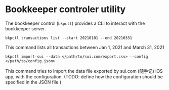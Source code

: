# Bookkeeper controler utility

The bookkeeper control (`bkpctl`) provides a CLI to interact with the bookkeeper
server.

```
bkpctl transactions list --start 20210101 --end 20210331
```
This command lists all transactions between Jan 1, 2021 and March 31, 2021

```
bkpctl import-sui --data </path/to/sui.com/export.csv> --config </path/to/config.json>
```
This command tries to import the data file exported by sui.com (随手记) iOS app,
with the configuration. (TODO: define how the configuration should be
specified in the JSON file.)
